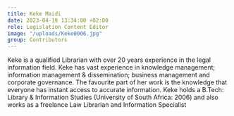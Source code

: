 ```yaml
---
title: Keke Maidi
date: 2023-04-18 13:34:00 +02:00
role: Legislation Content Editor
image: "/uploads/Keke0006.jpg"
group: Contributors
---
```


Keke is a qualified Librarian with over 20 years experience in the legal information field. Keke has vast experience in knowledge management; information management & dissemination; business management and corporate governance. The favourite part of her work is the knowledge that everyone has instant access to accurate information. Keke holds a B.Tech: Library & Information Studies (University of South Africa: 2006) and also works as a freelance Law Librarian and Information Specialist